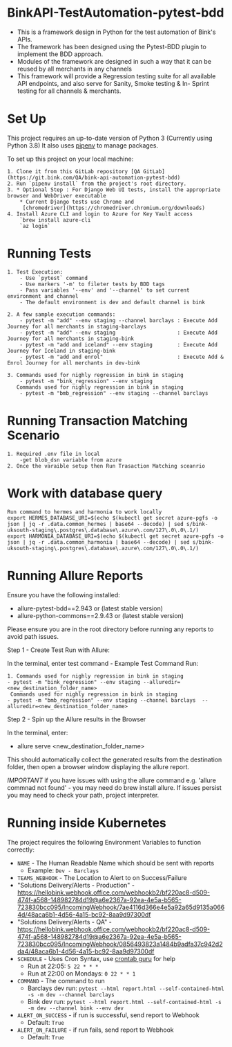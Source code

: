 
# BinkAPI-TestAutomation-pytest-bdd
- This is a framework design in Python for the test automation of Bink's APIs.
- The framework has been designed using the Pytest-BDD plugin to implement  the BDD approach. 
- Modules of the framework are designed in such a way that it can be reused by all merchants in any channels
- This framework will provide a Regression testing suite for all available API endpoints, and also serve for Sanity, 
  Smoke testing & In- Sprint testing for all channels & merchants.


#  Set Up
This project requires an up-to-date version of Python 3 (Currently using Python 3.8)
 It also uses [pipenv](https://pipenv.readthedocs.io/) to manage packages.

To set up this project on your local machine:

    1. Clone it from this GitLab repository [QA GitLab](https://git.bink.com/QA/bink-api-automation-pytest-bdd)
    2. Run `pipenv install` from the project's root directory.
    3. * Optional Step : For Django Web UI tests, install the appropriate browser and WebDriver executable
        * Current Django tests use Chrome and
         [chromedriver](https://chromedriver.chromium.org/downloads) 
    4. Install Azure CLI and login to Azure for Key Vault access
        `brew install azure-cli`
        `az login`

       
# Running Tests
    1. Test Execution:
        - Use `pytest` command 
        - Use markers '-m' to fileter tests by BDD tags
        - Pass variables '--env' and '--channel' to set current environment and channel
        - The default environment is dev and default channel is bink
      
    2. A few sample execution commands:
        - pytest -m "add" --env staging --channel barclays : Execute Add Journey for all merchants in staging-barclays 
        - pytest -m "add" --env staging                    : Execute Add Journey for all merchants in staging-bink
        - pytest -m "add and iceland" --env staging        : Execute Add Journey for Iceland in staging-bink
        - pytest -m "add and enrol"                        : Execute Add & Enrol Journey for all merchants in dev-bink 
    
    3. Commands used for nighly regression in bink in staging
        - pytest -m "bink_regression" --env staging 
       Commands used for nighly regression in bink in staging
        - pytest -m "bmb_regression" --env staging --channel barclays 

# Running Transaction Matching Scenario
    
    1. Required .env file in local
        -get blob_dsn variable from azure
    2. Once the varaible setup then Run Trasaction Matching sceanrio

# Work with database query
    Run command to hermes and harmonia to work locally
    export HERMES_DATABASE_URI=$(echo $(kubectl get secret azure-pgfs -o json | jq -r .data.common_hermes | base64 --decode) | sed s/bink-uksouth-staging\.postgres\.database\.azure\.com/127\.0\.0\.1/)
    export HARMONIA_DATABASE_URI=$(echo $(kubectl get secret azure-pgfs -o json | jq -r .data.common_harmonia | base64 --decode) | sed s/bink-uksouth-staging\.postgres\.database\.azure\.com/127\.0\.0\.1/)



# Running Allure Reports

Ensure you have the following installed:

- allure-pytest-bdd==2.943 or  (latest stable version)
- allure-python-commons==2.9.43 or (latest stable version)

Please ensure you are in the root directory before running any reports to avoid path issues.

Step 1 - Create Test Run with Allure:

In the terminal, enter test command - Example Test Command Run:

    1. Commands used for nighly regression in bink in staging
    - pytest -m "bink_regression" --env staging --alluredir=<new_destination_folder_name>
     Commands used for nighly regression in bink in staging
    - pytest -m "bmb_regression" --env staging --channel barclays  --alluredir=<new_destination_folder_name> 

Step 2 - Spin up the Allure results in the Browser

In the terminal, enter: 

- allure serve <new_destination_folder_name>

This should automatically collect the generated results from the destination folder, then 
open a browser window displaying the allure report.


*IMPORTANT*
if you have issues with using the allure command e.g. 'allure commnad not found' - you may need do brew install allure.
If issues persist you may need to check your path, project interpreter.

# Running inside Kubernetes

The project requires the following Environment Variables to function correctly:

- `NAME` - The Human Readable Name which should be sent with reports
  - Example: `Dev - Barclays`
- `TEAMS_WEBHOOK` - The Location to Alert to on Success/Failure
-  "Solutions Delivery/Alerts - Production" - https://hellobink.webhook.office.com/webhookb2/bf220ac8-d509-474f-a568-148982784d19@a6e2367a-92ea-4e5a-b565-723830bcc095/IncomingWebhook/7ae4116d366e4e5a92a65d9135a0664d/48aca6b1-4d56-4a15-bc92-8aa9d97300df
-  "Solutions Delivery/Alerts - QA" - https://hellobink.webhook.office.com/webhookb2/bf220ac8-d509-474f-a568-148982784d19@a6e2367a-92ea-4e5a-b565-723830bcc095/IncomingWebhook/0856493823a1484b9adfa37c942d2da4/48aca6b1-4d56-4a15-bc92-8aa9d97300df
- `SCHEDULE` - Uses Cron Syntax, use [crontab guru](https://crontab.guru) for help
  - Run at 22:05: `5 22 * * *`
  - Run at 22:00 on Mondays: `0 22 * * 1`
- `COMMAND` - The command to run
  - Barclays dev run: `pytest --html report.html --self-contained-html -s -m dev --channel barclays`
  - Bink dev run: `pytest --html report.html --self-contained-html -s -m dev --channel bink --env dev`
- `ALERT_ON_SUCCESS` - if run is successful, send report to Webhook
  - Default: `True`
- `ALERT_ON_FAILURE` - if run fails, send report to Webhook
  - Default: `True`
